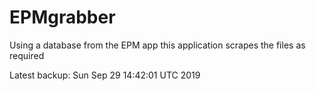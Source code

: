 # EPMgrabber
Using a database from the EPM app this application scrapes the files as required


Latest backup: Sun Sep 29 14:42:01 UTC 2019
